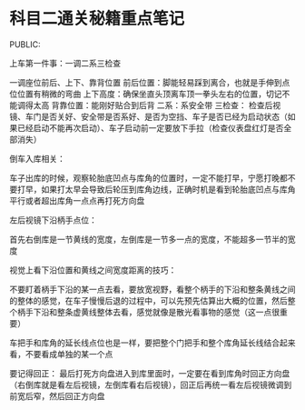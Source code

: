 # 科目二通关秘籍重点笔记

PUBLIC:

上车第一件事：一调二系三检查

一调座位前后、上下、靠背位置
  前后位置：脚能轻易踩到离合，也就是手伸到点位位置有稍微的弯曲
   上下高度：确保坐直头顶离车顶一拳头左右的位置，切记不能调得太高
   背靠位置：能刚好贴合到后背
  二系：系安全带
  三检查：
  检查后视镜、车门是否关好、安全带是否系好、是否为空挡、车子是否已经为启动状态（如果已经启动不能再次启动）、车子启动前一定要放下手拉（检查仪表盘红灯是否全部消失）

倒车入库相关：

车子出库的时候，观察轮胎底凹点与库角的位置时，一定不能打早，宁愿打晚都不要打早，如果打太早会导致后轮压到库角边线，正确时机是看到轮胎底凹点与库角平行或者超出库角一点点再打死方向盘

左后视镜下沿柄手点位：

首先右倒库是一节黄线的宽度，左倒库是一节多一点的宽度，不能超多一节半的宽度

视觉上看下沿位置和黄线之间宽度距离的技巧：

不要盯着柄手下沿的某一点去看，要放宽视野，看整个柄手的下沿和整条黄线之间的整体的感觉，在车子慢慢后退的过程中，可以先预先估算出大概的位置，然后整个柄手下沿和整条虚黄线整体去看，感觉就像是散光看事物的感觉（这一点很重要）

车把手和库角的延长线点位也是一样，要把整个门把手和整个库角延长线结合起来看，不要看成单独的某一个点

要记得回正：
最后打死方向盘进入到库里面时，一定要在看到库角时回正方向盘（右倒库就是看左后视镜，左倒库看右后视镜），回正后再统一看左后视镜微调到前宽后窄，然后回正方向盘

